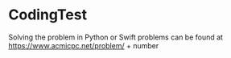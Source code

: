 # CodingTest
Solving the problem in Python or Swift
problems can be found at https://www.acmicpc.net/problem/ + number 
